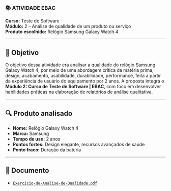 ### 📚 ATIVIDADE EBAC  
**Curso:** Teste de Software  
**Módulo:** 2 – Análise de qualidade de um produto ou serviço  
**Produto escolhido:** Relógio Samsung Galaxy Watch 4

---

## 🎯 Objetivo

O objetivo dessa atividade era analisar a qualidade do relógio Samsung Galaxy Watch 4, por meio de uma abordagem crítica da matéria prima, design, acabamento, usabilidade, durabilidade, performance, feita a partir da experiência de usuário do equipamento por 2 anos.
A proposta integra o **Módulo 2: Curso de Teste de Software | EBAC**, com foco em desenvolver habilidades práticas na elaboração de relatórios de análise qualitativa.

---

## 🔍 Produto analisado

- **Nome:** Relógio Galaxy Watch 4 
- **Marca:** Samsung  
- **Tempo de uso:** 2 anos  
- **Pontos fortes:** Design elegante, recursos avançados de saúde  
- **Ponto fraco:** Duração da bateria

---

  ## 📎 Documento

- [`Exercicio-de-Analise-de-Qualidade.pdf`](./Exercicio-de-Analise-de-Qualidade.pdf)



